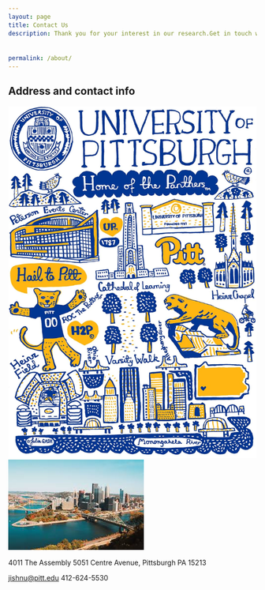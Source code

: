 ```yaml
---
layout: page
title: Contact Us
description: Thank you for your interest in our research.Get in touch with us for any questions or comments regarding our work and publications.                               Currently, we have open positions at all levels (e.g., post-docs, graduate students, and undergrads).​


permalink: /about/
---
```


## Address and contact info

<div class="gallery-box">
  <div class="gallery">
    <img src="/images/Pitt.webp" loading="lazy" alt="Author">
    <img src="/images/pitt.jpeg" loading="lazy" alt="Author">
  </div>
</div>


4011 The Assembly 
5051 Centre Avenue, Pittsburgh PA 15213

jishnu@pitt.edu
412-624-5530


